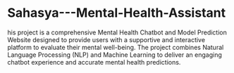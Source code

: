 # Sahasya---Mental-Health-Assistant
his project is a comprehensive Mental Health Chatbot and Model Prediction Website designed to provide users with a supportive and interactive platform to evaluate their mental well-being. The project combines Natural Language Processing (NLP) and Machine Learning to deliver an engaging chatbot experience and accurate mental health predictions.
